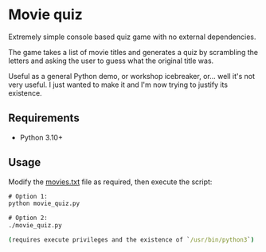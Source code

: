 # Movie quiz
Extremely simple console based quiz game with no external dependencies.

The game takes a list of movie titles and generates a quiz by scrambling the letters and asking the user to guess what the original title was. 

Useful as a general Python demo, or workshop icebreaker, or... well it's not very useful. I just wanted to make it and I'm now trying to justify its existence.

## Requirements
- Python 3.10+

## Usage
Modify the [movies.txt](moviex.txt) file as required, then execute the script:
```cmd
# Option 1:
python movie_quiz.py

# Option 2:
./movie_quiz.py

(requires execute privileges and the existence of `/usr/bin/python3`)
```
